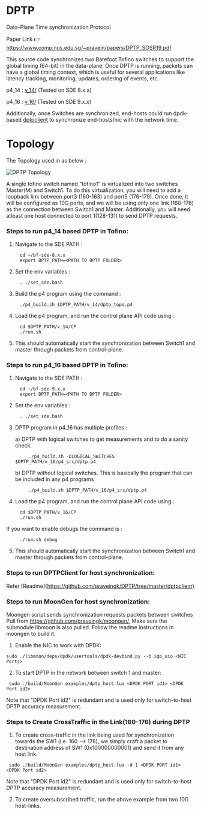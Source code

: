 # DPTP
Data-Plane Time synchronization Protocol

Paper Link :point_right:	 https://www.comp.nus.edu.sg/~pravein/papers/DPTP_SOSR19.pdf

This source code synchronizes two Barefoot Tofino switches to support the global timing (64-bit) in the data-plane. 
Once DPTP is running, packets can have a global timing context, which is useful for several applications like latency tracking, monitoring, updates, ordering of events, etc.

p4_14 : [v_14/](https://github.com/praveingk/DPTP/tree/master/v_14) (Tested on SDE 8.x.x)

p4_16 : [v_16/](https://github.com/praveingk/DPTP/tree/master/v_16) (Tested on SDE 9.x.x)

Additionally, once Switches are synchronized, end-hosts could run dpdk-based [dptpclient](https://github.com/praveingk/DPTP/tree/master/dptpclient) to synchronize end-hosts/nic with the network time.

# Topology 
The Topology used in as below : 

![DPTP Topology](Tofino-minibed-timesync.png)


A single tofino switch named "tofino1" is virtualized into two switches Master(M) and Switch1. To do this virtualization, you will need to add a loopback link between port3 (160-163) and port5 (176-179). Once done, it will be configured as 10G ports, and we will be using only one link (160-176) as the connection between Switch1 and Master. Additionally, you will need atleast one host connected to port 1(128-131) to send DPTP requests.
### Steps to run p4_14 based DPTP in Tofino:

1) Navigate to the SDE PATH :
```shell
     cd ~/bf-sde-8.x.x
     export DPTP_PATH=<PATH TO DPTP FOLDER>
```
2) Set the env variables : 
```shell
     . ./set_sde.bash
```
3) Build the p4 program using the command :
```shell
     ./p4_build.sh $DPTP_PATH/v_14/dptp_topo.p4
```
4) Load the p4 program, and run the control plane API code using :
```shell
     cd $DPTP_PATH/v_14/CP
     ./run.sh
```
5) This should automatically start the synchronization between Switch1 and master through packets from control-plane.


### Steps to run p4_16 based DPTP in Tofino:

1) Navigate to the SDE PATH :
```shell
     cd ~/bf-sde-9.x.x
     export DPTP_PATH=<PATH TO DPTP FOLDER>
```
2) Set the env variables : 
```shell
     . ./set_sde.bash
```
3) DPTP program in p4_16 has multiple profiles :

     a) DPTP with logical switches to get measurements and to do a sanity check.
     ```shell
          ./p4_build.sh -DLOGICAL_SWITCHES $DPTP_PATH/v_16/p4_src/dptp.p4
     ```
     
     b) DPTP without logical switches. This is basically the program that can be included in any p4 programs
     ```shell
          ./p4_build.sh $DPTP_PATH/v_16/p4_src/dptp.p4
     ``` 
     
4) Load the p4 program, and run the control plane API code using :
```shell
     cd $DPTP_PATH/v_16/CP
     ./run.sh
```
   If you want to enable debugs the command is :

```shell
     ./run.sh debug
```

5) This should automatically start the synchronization between Switch1 and master through packets from control-plane.

### Steps to run DPTPClient for host synchronization:
Refer [Readme]{https://github.com/praveingk/DPTP/tree/master/dptpclient}

### Steps to run MoonGen for host synchronization:
Moongen script sends synchronization requests packets between switches
Pull from https://github.com/praveingk/moongen/, Make sure the submodule libmoon is also pulled. 
Follow the readme instructions in moongen to build it.
1) Enable the NIC to work with DPDK:
```shell
sudo ./libmoon/deps/dpdk/usertools/dpdk-devbind.py --b igb_uio <NIC Ports>
```

2) To start DPTP in the network between switch 1 and master:
```shell
 sudo ./build/MoonGen examples/dptp_host.lua <DPDK PORT id1> <DPDK Port id2>
```
Note that "DPDK Port id2" is redundant and is used only for switch-to-host DPTP accuracy measurement. 

### Steps to Create CrossTraffic in the Link(160-176) during DPTP

1) To create cross-traffic in the link being used for synchronization towards the SW1 (i.e. 160 --> 176),
we simply craft a packet to destination address of SW1 (0x100000000001) and send it from any host link.
```shell
 sudo ./build/MoonGen examples/dptp_host.lua -d 1 <DPDK PORT id1> <DPDK Port id2>
```
Note that "DPDK Port id2" is redundant and is used only for switch-to-host DPTP accuracy measurement. 

2) To create oversubscribed traffic, run the above example from two 10G host-links.
